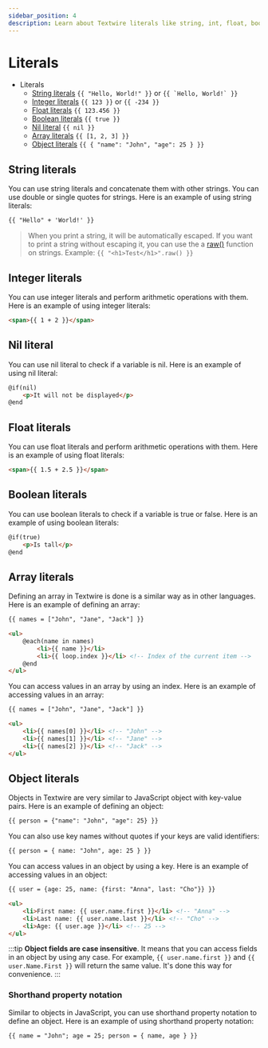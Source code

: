 ```yaml
---
sidebar_position: 4
description: Learn about Textwire literals like string, int, float, bool, nil, array, objects, etc.
---
```


# Literals

- Literals
    - [String literals](#string-literals) `{{ "Hello, World!" }}` or ``{{ `Hello, World!` }}``
    - [Integer literals](#integer-literals) `{{ 123 }}` or `{{ -234 }}`
    - [Float literals](#float-literals) `{{ 123.456 }}`
    - [Boolean literals](#boolean-literals) `{{ true }}`
    - [Nil literal](#nil-literal) `{{ nil }}`
    - [Array literals](#array-literals) `{{ [1, 2, 3] }}`
    - [Object literals](#object-literals) `{{ { "name": "John", "age": 25 } }}`

## String literals

You can use string literals and concatenate them with other strings. You can use double or single quotes for strings. Here is an example of using string literals:

```html
{{ "Hello" + 'World!' }}
```

> When you print a string, it will be automatically escaped. If you want to print a string without escaping it, you can use the a [raw()](/docs/v2/functions/str#raw) function on strings. Example: `{{ "<h1>Test</h1>".raw() }}`

## Integer literals

You can use integer literals and perform arithmetic operations with them. Here is an example of using integer literals:

```html
<span>{{ 1 + 2 }}</span>
```

## Nil literal

You can use nil literal to check if a variable is nil. Here is an example of using nil literal:

```html
@if(nil)
    <p>It will not be displayed</p>
@end
```

## Float literals

You can use float literals and perform arithmetic operations with them. Here is an example of using float literals:

```html
<span>{{ 1.5 + 2.5 }}</span>
```

## Boolean literals

You can use boolean literals to check if a variable is true or false. Here is an example of using boolean literals:

```html
@if(true)
    <p>Is tall</p>
@end
```

## Array literals

Defining an array in Textwire is done is a similar way as in other languages. Here is an example of defining an array:

```html
{{ names = ["John", "Jane", "Jack"] }}

<ul>
    @each(name in names)
        <li>{{ name }}</li>
        <li>{{ loop.index }}</li> <!-- Index of the current item -->
    @end
</ul>
```

You can access values in an array by using an index. Here is an example of accessing values in an array:

```html
{{ names = ["John", "Jane", "Jack"] }}

<ul>
    <li>{{ names[0] }}</li> <!-- "John" -->
    <li>{{ names[1] }}</li> <!-- "Jane" -->
    <li>{{ names[2] }}</li> <!-- "Jack" -->
</ul>
```

## Object literals

Objects in Textwire are very similar to JavaScript object with key-value pairs. Here is an example of defining an object:

```html
{{ person = {"name": "John", "age": 25} }}
```

You can also use key names without quotes if your keys are valid identifiers:

```html
{{ person = { name: "John", age: 25 } }}
```

You can access values in an object by using a key. Here is an example of accessing values in an object:

```html
{{ user = {age: 25, name: {first: "Anna", last: "Cho"}} }}

<ul>
    <li>First name: {{ user.name.first }}</li> <!-- "Anna" -->
    <li>Last name: {{ user.name.last }}</li> <!-- "Cho" -->
    <li>Age: {{ user.age }}</li> <!-- 25 -->
</ul>
```

:::tip
**Object fields are case insensitive**. It means that you can access fields in an object by using any case. For example, `{{ user.name.first }}` and `{{ user.Name.First }}` will return the same value. It's done this way for convenience.
:::

### Shorthand property notation

Similar to objects in JavaScript, you can use shorthand property notation to define an object. Here is an example of using shorthand property notation:

```html
{{ name = "John"; age = 25; person = { name, age } }}
```